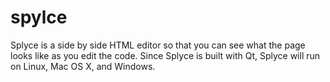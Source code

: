 # spylce
Splyce is a side by side HTML editor so that you can see what the page looks like as you edit the code. Since Splyce is built with Qt, Splyce will run on Linux, Mac OS X, and Windows.

